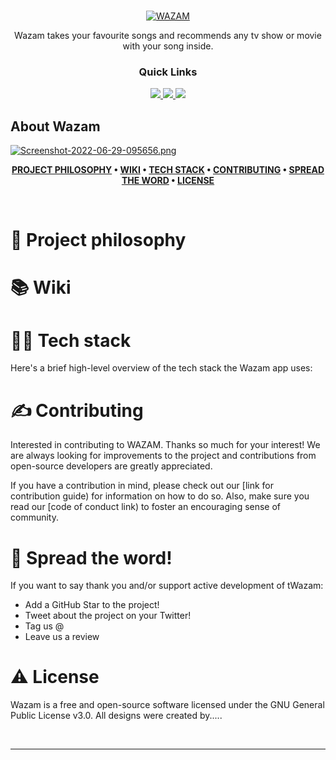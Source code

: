 
<div id="top"></div>
<!--

-->

<!-- PROJECT LOGO -->
<br />
<p align="center">
      <a href="https://imgbb.com/"><img src="https://i.ibb.co/QDxT22H/WAZAM.png" alt="WAZAM" border="0"></a>
</p>






 <p align="center">
  Wazam takes your favourite songs and recommends any tv show or movie with your song inside.
  </p>


<div align='center'>
  
### Quick Links
  
<a href='https://github.com/ArpitLinux/ShazamMovies#readme'>
  
<img src='https://img.shields.io/badge/HOMEPAGE-gray?style=for-the-badge'>
  
</a>
  
<a href='https://github.com/ArpitLinux/ShazamMovies#readme'>
  
<img src='https://img.shields.io/badge/RESEARCH-blue?style=for-the-badge'>
  
</a>
  
<a href='https://github.com/ArpitLinux/ShazamMovies#readme'>
  
<img src='https://img.shields.io/badge/CASE STUDY-green?style=for-the-badge'>
  
</a>
  
</div>


<!-- ABOUT THE PROJECT -->
## About Wazam


[![Screenshot-2022-06-29-095656.png](https://i.postimg.cc/d08296jj/Screenshot-2022-06-29-095656.png)](https://postimg.cc/7CZJHgc5)



<div align="center">

**[PROJECT PHILOSOPHY](https://github.com/) • 
[WIKI](https://github.com/) • 
[TECH STACK](https://github.com/) • 
[CONTRIBUTING](https://github.com/) • 
[SPREAD THE WORD](https://github.com/) • 
[LICENSE](https://github.com/)**

</div>

<br />

# 🥸 Project philosophy



# 📚 Wiki


# 👨‍💻 Tech stack

Here's a brief high-level overview of the tech stack the Wazam app uses:


# ✍️ Contributing

Interested in contributing to WAZAM. Thanks so much for your interest! We are always looking for improvements to the project and contributions from open-source developers are greatly appreciated.

If you have a contribution in mind, please check out our [link for contribution guide) for information on how to do so. Also, make sure you read our [code of conduct link) to foster an encouraging sense of community.

# 🌟 Spread the word!

If you want to say thank you and/or support active development of tWazam:

- Add a GitHub Star to the project!
- Tweet about the project on your Twitter!
- Tag us @
- Leave us a review 



# ⚠️ License

Wazam is a free and open-source software licensed under the GNU General Public License v3.0. All designs were created by.....

<br />

---


